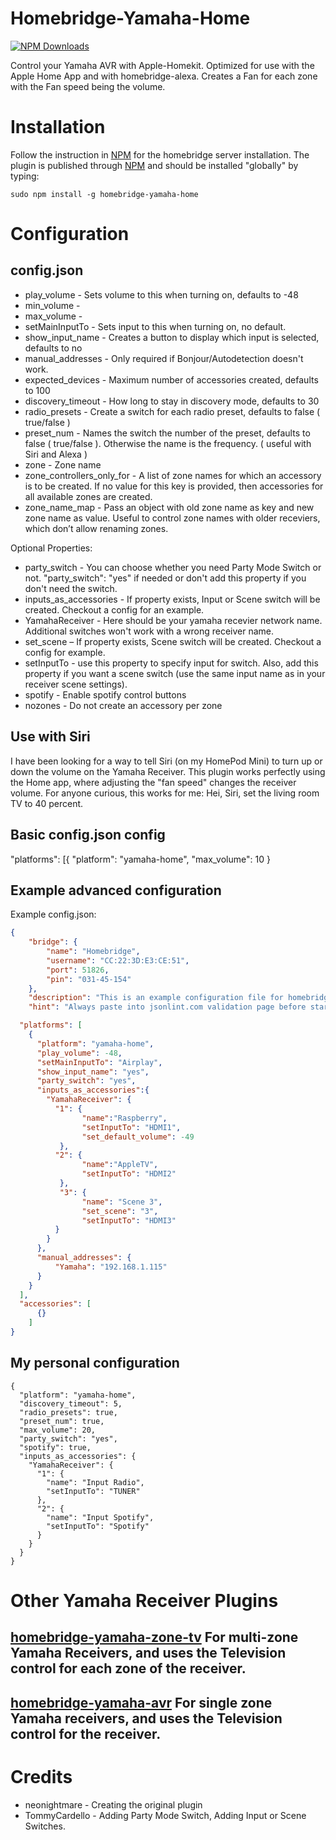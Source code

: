 # Homebridge-Yamaha-Home

[![NPM Downloads](https://img.shields.io/npm/dm/homebridge-yamaha-home.svg?style=flat)](https://npmjs.org/package/homebridge-yamaha-home)


Control your Yamaha AVR with Apple-Homekit.  Optimized for use with the Apple Home App and with homebridge-alexa.  Creates a Fan for each zone with the Fan speed being the volume.

# Installation

Follow the instruction in [NPM](https://www.npmjs.com/package/homebridge) for the homebridge server installation. The plugin is published through [NPM](https://www.npmjs.com/package/homebridge-yamaha) and should be installed "globally" by typing:

```
sudo npm install -g homebridge-yamaha-home
```

# Configuration

## config.json

- play_volume - Sets volume to this when turning on, defaults to -48
- min_volume -
- max_volume -
- setMainInputTo - Sets input to this when turning on, no default.
- show_input_name - Creates a button to display which input is selected, defaults to no
- manual_addresses - Only required if Bonjour/Autodetection doesn't work.
- expected_devices - Maximum number of accessories created, defaults to 100
- discovery_timeout - How long to stay in discovery mode, defaults to 30
- radio_presets - Create a switch for each radio preset, defaults to false ( true/false )
- preset_num - Names the switch the number of the preset, defaults to false ( true/false ). Otherwise the name is the frequency. ( useful with Siri and Alexa )
- zone - Zone name
- zone_controllers_only_for - A list of zone names for which an accessory is to be created. If no value for this key is provided, then accessories for all available zones are created.
- zone_name_map - Pass an object with old zone name as key and new zone name as value. Useful to control zone names with older receviers, which don’t allow renaming zones.

Optional Properties:
- party_switch - You can choose whether you need Party Mode Switch or not. "party_switch": "yes" if needed or don't add this property if you don't need the switch.
- inputs_as_accessories - If property exists, Input or Scene switch will be created. Checkout a config for an example.
- YamahaReceiver - Here should be your yamaha recevier network name. Additional switches won't work with a wrong receiver name.
- set_scene –  If property exists, Scene switch will be created. Checkout a config for example.
- setInputTo - use this property to specify input for switch. Also, add this property if you want a scene switch (use the same input name as in your receiver scene settings).
- spotify - Enable spotify control buttons
- nozones - Do not create an accessory per zone

## Use with Siri
I have been looking for a way to tell Siri (on my HomePod Mini) to turn up or down the volume on the Yamaha Receiver. This plugin works perfectly using the Home app, where adjusting the "fan speed" changes the receiver volume. For anyone curious, this works for me: Hei, Siri, set the living room TV to 40 percent.

## Basic config.json config

"platforms": [{
  "platform": "yamaha-home",
  "max_volume": 10
}

## Example advanced configuration

Example config.json:
```json
{
    "bridge": {
        "name": "Homebridge",
        "username": "CC:22:3D:E3:CE:51",
        "port": 51826,
        "pin": "031-45-154"
    },
    "description": "This is an example configuration file for homebridge plugin for yamaha AVR",
    "hint": "Always paste into jsonlint.com validation page before starting your homebridge, saves a lot of frustration",

  "platforms": [
    {
      "platform": "yamaha-home",
      "play_volume": -48,
      "setMainInputTo": "Airplay",
      "show_input_name": "yes",
      "party_switch": "yes",
      "inputs_as_accessories":{
        "YamahaReceiver": {
          "1": {
                "name":"Raspberry",
                "setInputTo": "HDMI1",
                "set_default_volume": -49
           },
          "2": {
                "name":"AppleTV",
                "setInputTo": "HDMI2"
           },
           "3": {
                "name": "Scene 3",
                "set_scene": "3",
                "setInputTo": "HDMI3"
          }
        }
      },
      "manual_addresses": {
          "Yamaha": "192.168.1.115"
      }
    }
  ],
  "accessories": [
      {}
    ]
}
```

## My personal configuration

```
{
  "platform": "yamaha-home",
  "discovery_timeout": 5,
  "radio_presets": true,
  "preset_num": true,
  "max_volume": 20,
  "party_switch": "yes",
  "spotify": true,
  "inputs_as_accessories": {
    "YamahaReceiver": {
      "1": {
        "name": "Input Radio",
        "setInputTo": "TUNER"
      },
      "2": {
        "name": "Input Spotify",
        "setInputTo": "Spotify"
      }
    }
  }
}
```

# Other Yamaha Receiver Plugins

## [homebridge-yamaha-zone-tv](https://github.com/NorthernMan54/homebridge-yamaha-zone-tv) For multi-zone Yamaha Receivers, and uses the Television control for each zone of the receiver.

## [homebridge-yamaha-avr](https://github.com/ACDR/homebridge-yamaha-avr) For single zone Yamaha receivers, and uses the Television control for the receiver.

# Credits

* neonightmare - Creating the original plugin
* TommyCardello - Adding Party Mode Switch, Adding Input or Scene Switches.

